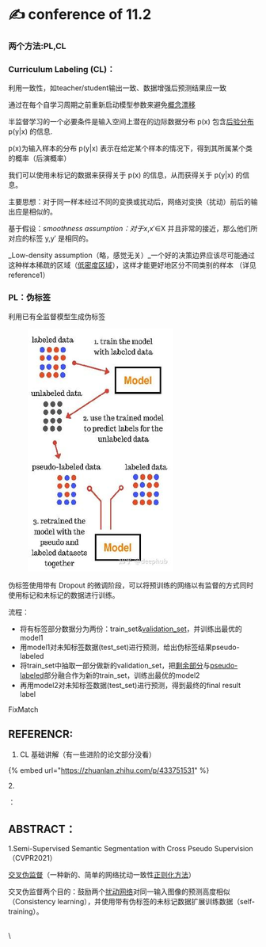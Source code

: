 # ✍ conference of 11.2

### 两个方法:PL,CL

### Curriculum Labeling (CL)：

利用一致性，如teacher/student输出一致、数据增强后预测结果应一致

通过在每个自学习周期之前重新启动模型参数来避免[概念漂移](https://www.zhihu.com/search?q=%E6%A6%82%E5%BF%B5%E6%BC%82%E7%A7%BB\&search\_source=Entity\&hybrid\_search\_source=Entity\&hybrid\_search\_extra=%7B%22sourceType%22%3A%22article%22%2C%22sourceId%22%3A%22530860794%22%7D)



半监督学习的一个必要条件是输入空间上潜在的边际数据分布 p(x) 包含[后验分布](https://www.zhihu.com/search?q=%E5%90%8E%E9%AA%8C%E5%88%86%E5%B8%83\&search\_source=Entity\&hybrid\_search\_source=Entity\&hybrid\_search\_extra=%7B%22sourceType%22%3A%22article%22%2C%22sourceId%22%3A%22433751531%22%7D) p(y|x) 的信息.

p(x)为输入样本的分布      p(y|x) 表示在给定某个样本的情况下，得到其所属某个类的概率（后演概率）

我们可以使用未标记的数据来获得关于 p(x) 的信息，从而获得关于 p(y|x) 的信息。



主要思想：对于同一样本经过不同的变换或扰动后，网络对变换（扰动）前后的输出应是相似的。

基于假设：_smoothness assumption：对于x_,x′∈X 并且非常的接近，那么他们所对应的标签 y,y′ 是相同的。

_Low-density assumption（略，感觉无关）_一个好的决策边界应该尽可能通过这种样本稀疏的区域（[低密度区域](https://www.zhihu.com/search?q=%E4%BD%8E%E5%AF%86%E5%BA%A6%E5%8C%BA%E5%9F%9F\&search\_source=Entity\&hybrid\_search\_source=Entity\&hybrid\_search\_extra=%7B%22sourceType%22%3A%22article%22%2C%22sourceId%22%3A%22433751531%22%7D)），这样才能更好地区分不同类别的样本 （详见reference1）

### PL：伪标签

利用已有全监督模型生成伪标签

<figure><img src="../../.gitbook/assets/image (3).png" alt=""><figcaption></figcaption></figure>

伪标签使用带有 Dropout 的微调阶段，可以将预训练的网络以有监督的方式同时使用标记和未标记的数据进行训练。

流程：

* 将有标签部分数据分为两份：train\_set&[validation\_set](https://www.zhihu.com/search?q=validation\_set\&search\_source=Entity\&hybrid\_search\_source=Entity\&hybrid\_search\_extra=%7B%22sourceType%22%3A%22article%22%2C%22sourceId%22%3A%22116065447%22%7D)，并训练出最优的model1
* 用model1对未知标签数据(test\_set)进行预测，给出伪标签结果pseudo-labeled
* 将train\_set中抽取一部分做新的validation\_set，把[剩余部分](https://www.zhihu.com/search?q=%E5%89%A9%E4%BD%99%E9%83%A8%E5%88%86\&search\_source=Entity\&hybrid\_search\_source=Entity\&hybrid\_search\_extra=%7B%22sourceType%22%3A%22article%22%2C%22sourceId%22%3A%22116065447%22%7D)与[pseudo-labeled](https://www.zhihu.com/search?q=pseudo-labeled\&search\_source=Entity\&hybrid\_search\_source=Entity\&hybrid\_search\_extra=%7B%22sourceType%22%3A%22article%22%2C%22sourceId%22%3A%22116065447%22%7D)部分融合作为新的train\_set，训练出最优的model2
* 再用model2对未知标签数据(test\_set)进行预测，得到最终的final result label





FixMatch





## REFERENCR:

1. CL 基础讲解（有一些进阶的论文部分没看）

{% embed url="https://zhuanlan.zhihu.com/p/433751531" %}

2\.

：





## ABSTRACT：

1.Semi-Supervised Semantic Segmentation with Cross Pseudo Supervision（CVPR2021）

[交叉伪监督](https://www.zhihu.com/search?q=%E4%BA%A4%E5%8F%89%E4%BC%AA%E7%9B%91%E7%9D%A3\&search\_source=Entity\&hybrid\_search\_source=Entity\&hybrid\_search\_extra=%7B%22sourceType%22%3A%22article%22%2C%22sourceId%22%3A%22433751531%22%7D)（一种新的、简单的网络扰动一致性[正则化方法](https://www.zhihu.com/search?q=%E6%AD%A3%E5%88%99%E5%8C%96%E6%96%B9%E6%B3%95\&search\_source=Entity\&hybrid\_search\_source=Entity\&hybrid\_search\_extra=%7B%22sourceType%22%3A%22article%22%2C%22sourceId%22%3A%22433751531%22%7D)）&#x20;

交叉伪监督两个目的：鼓励两个[扰动网络](https://www.zhihu.com/search?q=%E6%89%B0%E5%8A%A8%E7%BD%91%E7%BB%9C\&search\_source=Entity\&hybrid\_search\_source=Entity\&hybrid\_search\_extra=%7B%22sourceType%22%3A%22article%22%2C%22sourceId%22%3A%22433751531%22%7D)对同一输入图像的预测高度相似（Consistency learning），并使用带有伪标签的未标记数据扩展训练数据（self-training）。

\
\


